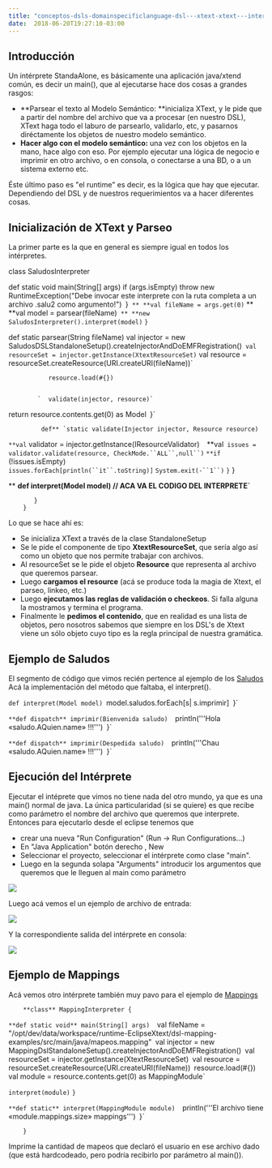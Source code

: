 ```yaml
---
title: "conceptos-dsls-domainspecificlanguage-dsl---xtext-xtext---interprete-standalone"
date:  2018-06-20T19:27:10-03:00
---
```



## Introducción

Un intérprete StandaAlone, es básicamente una aplicación java/xtend común, es decir un main(), que al ejecutarse hace dos cosas a grandes rasgos:

* **Parsear el texto al Modelo Semántico: **inicializa XText, y le pide que a partir del nombre del archivo que va a procesar (en nuestro DSL), XText haga todo el laburo de parsearlo, validarlo, etc, y pasarnos diréctamente los objetos de nuestro modelo semántico.
* **Hacer algo con el modelo semántico:** una vez con los objetos en la mano, hace algo con eso. Por ejemplo ejecutar una lógica de negocio e imprimir en otro archivo, o en consola, o conectarse a una BD, o a un sistema externo etc.

Éste último paso es "el runtime" es decir, es la lógica que hay que ejecutar.
Dependiendo del DSL y de nuestros requerimientos va a hacer diferentes cosas.


## Inicialización de XText y Parseo

La primer parte es la que en general es siempre igual en todos los intérpretes.








class SaludosInterpreter 
 
 def static void main(String[] args) 
 if (args.isEmpty) 
 throw new RuntimeException("Debe invocar este interprete con la ruta completa a un archivo .salu2 como argumento!")`
 `}`
** **val fileName = args.get(0)`
** **val model = parsear(fileName)`
** **new SaludosInterpreter().interpret(model)`
 `}`



 def static parsear(String fileName) 
          val injector = new SaludosDSLStandaloneSetup().createInjectorAndDoEMFRegistration()`
 val resourceSet = injector.getInstance(XtextResourceSet)`
 val resource = resourceSet.createResource(URI.createURI(fileName))`
 
               resource.load(#{})


            `  validate(injector, resource)`


 return resource.contents.get(0) as Model`
 `}`



             def** `static validate(Injector injector, Resource resource)  
 `**val` validator = injector.getInstance(IResourceValidator)` 
 `**val` issues = validator.validate(resource, CheckMode.``ALL``,null``)` 
 `**if` (!issues.isEmpty)  
 `issues.forEach[println(``it``.toString)]` 
 `System.exit(-``1``)` 
 `}` 
           }
                

** **def interpret(Model model) 
      // ACA VA EL CODIGO DEL INTERPRETE`**

           }
        }


Lo que se hace ahí es:

* Se inicializa XText a través de la clase <MiDSL>StandaloneSetup
* Se le pide el componente de tipo **XtextResourceSet**, que sería algo así como un objeto que nos permite trabajar con archivos.
* Al resourceSet se le pide el objeto **Resource** que representa al archivo que queremos parsear.
* Luego **cargamos el resource** (acá se produce toda la magia de Xtext, el parseo, linkeo, etc.)
* Luego **ejecutamos las reglas de validación o checkeos**. Si falla alguna la mostramos y termina el programa.
* Finalmente le **pedimos el contenido**, que en realidad es una lista de objetos, pero nosotros sabemos que siempre en los DSL's de Xtext viene un sólo objeto cuyo tipo es la regla principal de nuestra gramática.

## Ejemplo de Saludos

El segmento de código que vimos recién pertence al ejemplo de los [Saludos](conceptos-dsls-domainspecificlanguage-dsl---xtext-dsl-en-xtext---saludos)
Acá la implementación del método que faltaba, el interpret().





 ` def interpret(Model model) 
 `model.saludos.forEach[s| s.imprimir]`
 `}`
 
 `**def dispatch** imprimir(Bienvenida saludo) 
 `println('''Hola «saludo.AQuien.name» !!!''')`
 `}`
 
 `**def dispatch** imprimir(Despedida saludo) 
 `println('''Chau «saludo.AQuien.name» !!!''')`
 `}`


## Ejecución del Intérprete

Ejecutar el intéprete que vimos no tiene nada del otro mundo, ya que es una main() normal de java.
La única particularidad (si se quiere) es que recibe como parámetro el nombre del archivo que queremos que interprete.
Entonces para ejecutarlo desde el eclipse tenemos que 

* crear una nueva "Run Configuration" (Run -> Run Configurations...)
* En "Java Application" botón derecho , New
* Seleccionar el proyecto, seleccionar el intérprete como clase "main".
* Luego en la segunda solapa "Arguments" introducir los argumentos que queremos que le lleguen al main como parámetro


[![](https://sites.google.com/site/programacionhm/_/rsrc/1403096818432/conceptos/dsls/domainspecificlanguage/dsl---xtext/xtext---interprete-standalone/saludos-args.png)
](conceptos-dsls-domainspecificlanguage-dsl---xtext-xtext---interprete-standalone-saludos-args-png?attredirects=0)

Luego acá vemos el un ejemplo de archivo de entrada:

[![](https://sites.google.com/site/programacionhm/_/rsrc/1403096890892/conceptos/dsls/domainspecificlanguage/dsl---xtext/xtext---interprete-standalone/ejemplo-dsl.png)
](conceptos-dsls-domainspecificlanguage-dsl---xtext-xtext---interprete-standalone-ejemplo-dsl-png?attredirects=0)

Y la correspondiente salida del intérprete en consola:

[![](https://sites.google.com/site/programacionhm/_/rsrc/1403096960763/conceptos/dsls/domainspecificlanguage/dsl---xtext/xtext---interprete-standalone/ejemplo-salida.png)
](conceptos-dsls-domainspecificlanguage-dsl---xtext-xtext---interprete-standalone-ejemplo-salida-png?attredirects=0)

## Ejemplo de Mappings

Acá vemos otro intérprete también muy pavo para el ejemplo de [Mappings](conceptos-dsls-domainspecificlanguage-dsl---xtext-xtext-dsl---orm-mappings)





        **class** MappingInterpreter {
 
 `**def static void** main(String[] args) 
 `val fileName = "/opt/dev/data/workspace/runtime-EclipseXtext/dsl-mapping-examples/src/main/java/mapeos.mapping"`
 `val injector = new MappingDslStandaloneSetup().createInjectorAndDoEMFRegistration()`
 `val resourceSet = injector.getInstance(XtextResourceSet)`
 `val resource = resourceSet.createResource(URI.createURI(fileName))`
 `resource.load(#{})`
 `val module = resource.contents.get(0) as MappingModule`


 `interpret(module)`
 `}`
 
 `**def static** interpret(MappingModule module) 
         `println('''El archivo tiene «module.mappings.size» mappings''')`
 `}`


        }


Imprime la cantidad de mapeos que declaró el usuario en ese archivo dado (que está hardcodeado, pero podría recibirlo por parámetro al main()).